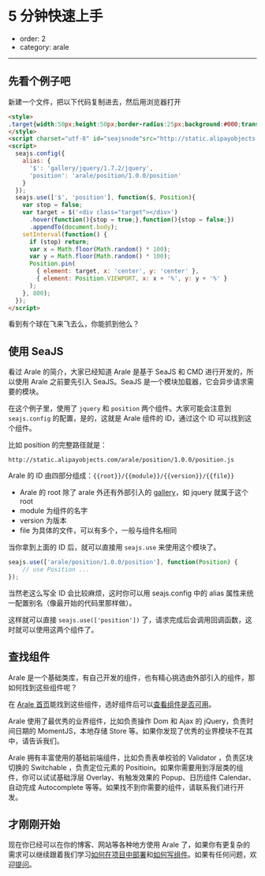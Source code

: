 # 5 分钟快速上手

- order: 2
- category: arale

---

## 先看个例子吧

新建一个文件，把以下代码复制进去，然后用浏览器打开

```html
<style>
.target{width:50px;height:50px;border-radius:25px;background:#000;transition:All 1s ease;-webkit-transition:All 1s ease;-moz-transition:All 1s ease;}
</style>
<script charset="utf-8" id="seajsnode"src="http://static.alipayobjects.com/seajs/1.2.1/??sea.js,plugin-combo.js"></script>
<script>
  seajs.config({
    alias: {
      '$': 'gallery/jquery/1.7.2/jquery',
      'position': 'arale/position/1.0.0/position'
    }
  });
  seajs.use(['$', 'position'], function($, Position){
    var stop = false;
    var target = $('<div class="target"></div>')
      .hover(function(){stop = true;},function(){stop = false;})
      .appendTo(document.body);
    setInterval(function() {
      if (stop) return;
      var x = Math.floor(Math.random() * 100);
      var y = Math.floor(Math.random() * 100);
      Position.pin(
        { element: target, x: 'center', y: 'center' }, 
        { element: Position.VIEWPORT, x: x + '%', y: y + '%' }
      ); 
    }, 800);
  });
</script>
```

看到有个球在飞来飞去么，你能抓到他么？

## 使用 SeaJS

看过 Arale 的简介，大家已经知道 Arale 是基于 SeaJS 和 CMD 进行开发的，所以使用 Arale 之前要先引入 SeaJS。SeaJS 是一个模块加载器，它会异步请求需要的模块。

在这个例子里，使用了 `jquery` 和 `position` 两个组件。大家可能会注意到 `seajs.config` 的配置，是的，这就是 Arale 组件的 ID，通过这个 ID 可以找到这个组件。

比如 position 的完整路径就是：

```
http://static.alipayobjects.com/arale/position/1.0.0/position.js
```

Arale 的 ID 由四部分组成：`{{root}}/{{module}}/{{version}}/{{file}}`

 -  Arale 的 root 除了 arale 外还有外部引入的 [gallery](https://github.com/seajs/gallery/)，如 jquery 就属于这个 root
 -  module 为组件的名字
 -  version 为版本
 -  file 为具体的文件，可以有多个，一般与组件名相同

当你拿到上面的 ID 后，就可以直接用 `seajs.use` 来使用这个模块了。

````js
seajs.use(['arale/position/1.0.0/position'], function(Position) {
    // use Position ...
});
````

当然老这么写全 ID 会比较麻烦，这时你可以用 seajs.config 中的 alias 属性来统一配置别名（像最开始的代码里那样做）。

这样就可以直接 `seajs.use(['position'])` 了，请求完成后会调用回调函数，这时就可以使用这两个组件了。

## 查找组件

Arale 是一个基础类库，有自己开发的组件，也有精心挑选由外部引入的组件，那如何找到这些组件呢？

在 [Arale 首页](http://aralejs.org/)能找到这些组件，选好组件后可以[查看组件是否可用](http://aralejs.org/docs/online-status.html)。

Arale 使用了最优秀的业界组件，比如负责操作 Dom 和 Ajax 的 jQuery，负责时间日期的 MomentJS，本地存储 Store 等。如果你发现了优秀的业界模块不在其中，请告诉我们。

Arale 拥有丰富使用的基础前端组件，比如负责表单校验的 Validator ，负责区块切换的 Switchable ，负责定位元素的 Positioin。如果你需要用到浮层类的组件，你可以试试基础浮层 Overlay、有触发效果的 Popup、日历组件 Calendar、自动完成 Autocomplete 等等。如果找不到你需要的组件，请联系我们进行开发。

## 才刚刚开始

现在你已经可以在你的博客、网站等各种地方使用 Arale 了，如果你有更复杂的需求可以继续跟着我们学习[如何在项目中部署](develop-in-projects.html)和[如何写组件](develop-components.html)。如果有任何问题，欢迎[提问](https://github.com/aralejs/aralejs.org/issues)。


